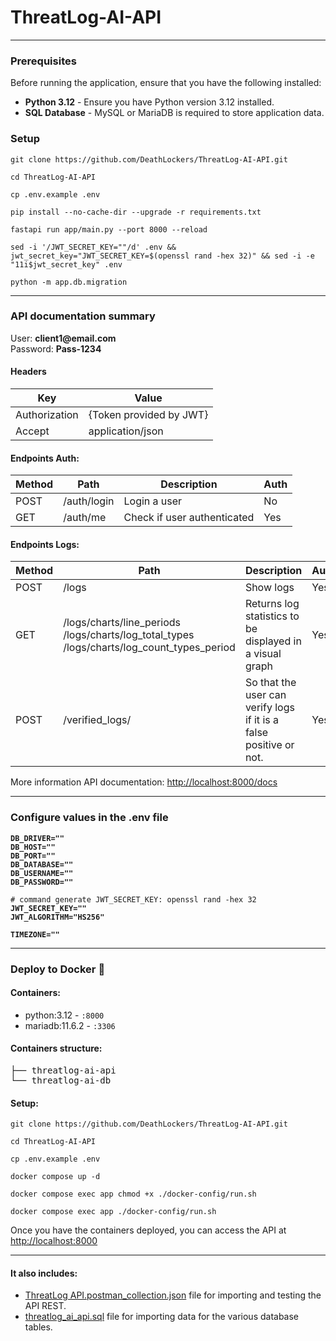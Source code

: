 # ThreatLog-AI-API

<hr>

<h3>Prerequisites</h3>
<p>Before running the application, ensure that you have the following installed:</p>

<ul>
	<li><b>Python 3.12</b> - Ensure you have Python version 3.12 installed.</li>
  <li><b>SQL Database</b> - MySQL or MariaDB is required to store application data.</li>
</ul>

<h3>Setup</h3>
<pre>
<code>git clone https://github.com/DeathLockers/ThreatLog-AI-API.git</code>
</pre>
<pre>
<code>cd ThreatLog-AI-API</code>
</pre>
<pre>
<code>cp .env.example .env</code>
</pre>
<pre>
<code>pip install --no-cache-dir --upgrade -r requirements.txt</code>
</pre>
<pre>
<code>fastapi run app/main.py --port 8000 --reload</code>
</pre>
<pre>
<code>sed -i '/JWT_SECRET_KEY=""/d' .env && jwt_secret_key="JWT_SECRET_KEY=$(openssl rand -hex 32)" && sed -i -e "11i$jwt_secret_key" .env</code>
</pre>
<pre>
<code>python -m app.db.migration</code>
</pre>

<hr>

<h3>API documentation summary</h3>
<p></p>
<span>User: <b>client1@email.com</b></span><br>
<span>Password: <b>Pass-1234</b></span>

<h4>Headers</h4>
<table>
<thead>
<tr>
<th>Key</th>
<th>Value</th>
</tr>
</thead>
<tbody>
<tr>
<td>Authorization</td>
<td>{Token provided by JWT}</td>
</tr>
<tr>
<td>Accept</td>
<td>application/json</td>
</tr>
</tbody>
</table>

<h4>Endpoints Auth:</h4>
<table>
<thead>
<tr>
<th>Method</th>
<th>Path</th>
<th>Description</th>
<th>Auth</th>
</tr>
</thead>
<tbody>
<tr>
<td>POST</td>
<td>/auth/login</td>
<td>Login a user</td>
<td>No</td>
</tr>
<tr>
<td>GET</td>
<td>/auth/me</td>
<td>Check if user authenticated</td>
<td>Yes</td>
</tr>
</tbody>
</table>

<h4>Endpoints Logs:</h4>
<table>
<thead>
<tr>
<th>Method</th>
<th>Path</th>
<th>Description</th>
<th>Auth</th>
</tr>
</thead>
<tbody>
<tr>
<td>POST</td>
<td>/logs</td>
<td>Show logs</td>
<td>Yes</td>
</tr>
<tr>
<td>GET</td>
<td>/logs/charts/line_periods<br>/logs/charts/log_total_types<br>/logs/charts/log_count_types_period</td>
<td>Returns log statistics to be displayed in a visual graph</td>
<td>Yes</td>
</tr>
<tr>
<td>POST</td>
<td>/verified_logs/</td>
<td>So that the user can verify logs if it is a false positive or not.</td>
<td>Yes</td>
</tr>
</tbody>
</table>

<span> More information API documentation: <a href="http://localhost:8000/docs" target="_blank">http://localhost:8000/docs</a>
</span>

<hr>



<h3>Configure values in the .env file</h3>

<pre><code><strong>DB_DRIVER=""</strong>
<strong>DB_HOST=""</strong>
<strong>DB_PORT=""</strong>
<strong>DB_DATABASE=""</strong>
<strong>DB_USERNAME=""</strong>
<strong>DB_PASSWORD=""</strong>
</code></pre>

<pre><code><span># command generate JWT_SECRET_KEY: openssl rand -hex 32</span>
<strong>JWT_SECRET_KEY=""</strong>
<strong>JWT_ALGORITHM="HS256"</strong>
</code></pre>

<pre><code><strong>TIMEZONE=""</strong>
</code></pre>

<hr>

<h3>Deploy to Docker <g-emoji class="g-emoji" alias="whale" fallback-src="https://github.githubassets.com/images/icons/emoji/unicode/1f433.png">🐳</g-emoji></h3>

<h4>Containers:</h4>
<ul>
<li><span>python:3.12</span> - <code>:8000</code></li>
<li><span>mariadb:11.6.2</span> - <code>:3306</code></li>
</ul>

<h4>Containers structure:</h4>
<div class="highlight highlight-source-shell"><pre>├── threatlog-ai-api
└── threatlog-ai-db</pre></div>

<h4>Setup:</h4>
<pre>
<code>git clone https://github.com/DeathLockers/ThreatLog-AI-API.git</pre></code>
<pre><code>cd ThreatLog-AI-API</pre></code>
<pre><code>cp .env.example .env</pre></code>
<pre><code>docker compose up -d</pre></code>
<pre><code>docker compose exec app chmod +x ./docker-config/run.sh</pre></code>
<pre><code>docker compose exec app ./docker-config/run.sh</code>
</pre>

<span>Once you have the containers deployed, you can access the API at </span> <a href="http://localhost:8000" target="_blank">http://localhost:8000</a>

<hr>

<h4>It also includes:</h4>
<ul>
<li><a href="https://github.com/DeathLockers/ThreatLog-AI-API/ThreatLog%20API.postman_collection.json"  target="_blank">ThreatLog API.postman_collection.json</a> file for importing and testing the API REST.</li>

<li><a href="https://github.com/DeathLockers/ThreatLog-AI-API/threatlog_ai_api.sql"  target="_blank">threatlog_ai_api.sql</a> file for importing data for the various database tables.</li>
</ul>